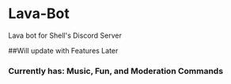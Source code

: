 # Lava-Bot
Lava bot for Shell's Discord Server

##Will update with Features Later
### Currently has: Music, Fun, and Moderation Commands

